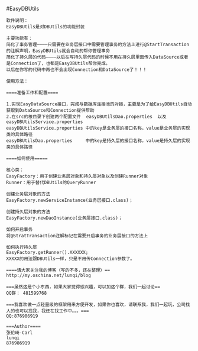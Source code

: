 #EasyDBUtils

	软件说明：
	EasyDBUtils是对DBUtils的功能封装

	主要功能有：
	简化了事务管理————只需要在业务层接口中需要管理事务的方法上进行@StartTransaction的注解声明，EasyDBUtils就会自动的帮你管理事务
	简化了持久层的代码————以后在写持久层代码的时候不用在持久层里面传入DataSource或者是Connection了，也都是EasyDBUtils帮你完成。
	以后在你写的代码中再也不会出现Connection和DataSource了！！！

	使用方法：

	====准备工作和配置====

	1.实现EasyDataSource接口，完成与数据库连接池的对接，主要是为了给EasyDBUtils自动获取到DataSource和Connection提供帮助
	2.在src的根目录下创建两个配置文件  easyDBUtilsDao.properties  以及  easyDBUtilsService.properties  
	easyDBUtilsService.properties 中的key是业务层的接口名称，value是业务层的实现类的具体路径
	easyDBUtilsDao.properties     中的key是持久层的接口名称，value是持久层的实现类的具体路径

	====如何使用=====

	核心类：
	EasyFactory：用于创建业务层对象和持久层对象以及创建Runner对象
	Runner：用于替代DBUtils的QueryRunner
	
	创建业务层对象的方法
	EasyFactory.newServiceInstance(业务层接口.class)；

	创建持久层对象的方法
	EasyFactory.newDaoInstance(业务层接口.class)；

	如何开启事务
	将@StratTransaction注解标记在需要开启事务的业务层接口的方法上

	如何执行持久层
	EasyFactory.getRunner().XXXXXX;
	XXXXX的用法跟DBUtils一样，只是不用传Connection参数了。

	====请大家关注我的博客（写的不多，还在整理）==
	http://my.oschina.net/lunqi/blog

	===虽然这是个小东西，如果大家觉得感兴趣，可以加这个群，我们一起讨论==
	QQ群： 481599768   

	===我喜欢做一点轻量级的框架用来方便开发，如果你也喜欢，请联系我，我们一起玩，公司找人的也可以找我，我还在找工作中。。。===
	QQ:876986919

	===Author====
	张伦琦-Carl
	lunqi
	876986919


	